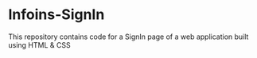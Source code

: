 # Infoins-SignIn
This repository contains code for a SignIn page of a web application built using HTML &amp; CSS
